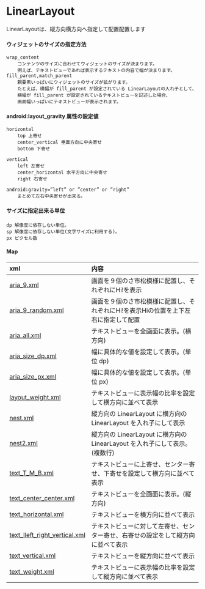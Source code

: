 # LinearLayout

LinearLayoutは、縦方向横方向へ指定して配置配置します


#### ウィジェットのサイズの指定方法
	wrap_content 
		コンテンツのサイズに合わせてウィジェットのサイズが決まります。
		例えば、テキストビューであれば表示するテキストの内容で幅が決まります。
	fill_parent,match_parent 
		親要素いっぱいにウィジェットのサイズが拡がります。
		たとえば、横幅が fill_parent が設定されている LinearLayoutの入れ子として、
		横幅が fill_parent が設定されているテキストビューを記述した場合、
		画面幅いっぱいにテキストビューが表示されます。


#### android:layout_gravity 属性の設定値

	horizontal 
		top 上寄せ
		center_vertical 垂直方向に中央寄せ
		bottom 下寄せ

	vertical 
		left 左寄せ
		center_horizontal 水平方向に中央寄せ
		right 右寄せ

	android:gravity=”left” or ”center” or ”right”
		まとめて左右中央寄せが出来る。



#### サイズに指定出来る単位
	dp 解像度に依存しない単位。
	sp 解像度に依存しない単位(文字サイズに利用する)。
	px ピクセル数
	
	
#### Map

|xml|内容|
|:--|:--|
|[aria_9.xml](https://github.com/mocimoci/AndridTmp/blob/master/Layout/Linear/aria_9.xml)|画面を９個のさ市松模様に配置し、それぞれにHi!を表示|
|[aria_9_random.xml](https://github.com/mocimoci/AndridTmp/blob/master/Layout/Linear/aria_9_random.xml)|画面を９個のさ市松模様に配置し、それぞれにHi!を表示Hiの位置を上下左右に指定して配置|
|[aria_all.xml](https://github.com/mocimoci/AndridTmp/blob/master/Layout/Linear/aria_all.xml)|テキストビューを全画面に表示。(横方向)|
|[aria_size_dp.xml](https://github.com/mocimoci/AndridTmp/blob/master/Layout/Linear/aria_size_dp.xml)|幅に具体的な値を設定して表示。(単位 dp)|
|[aria_size_px.xml](https://github.com/mocimoci/AndridTmp/blob/master/Layout/Linear/aria_size_px.xml)|幅に具体的な値を設定して表示。(単位 px)|
|[layout_weight.xml](https://github.com/mocimoci/AndridTmp/blob/master/Layout/Linear/layout_weight.xml)|テキストビューに表示幅の比率を設定して横方向に並べて表示|
|[nest.xml](https://github.com/mocimoci/AndridTmp/blob/master/Layout/Linear/nest.xml)|縦方向の LinearLayout に横方向の LinearLayout を入れ子にして表示|
|[nest2.xml](https://github.com/mocimoci/AndridTmp/blob/master/Layout/Linear/nest2.xml)|縦方向の LinearLayout に横方向の LinearLayout を入れ子にして表示。(複数行)|
|[text_T_M_B.xml](https://github.com/mocimoci/AndridTmp/blob/master/Layout/Linear/text_T_M_B.xml)|テキストビューに上寄せ、センター寄せ、下寄せを設定して横方向に並べて表示|
|[text_center_center.xml](https://github.com/mocimoci/AndridTmp/blob/master/Layout/Linear/text_center_center.xml)|テキストビューを全画面に表示。(縦方向)|
|[text_horizontal.xml](https://github.com/mocimoci/AndridTmp/blob/master/Layout/Linear/text_horizontal.xml)|テキストビューを横方向に並べて表示|
|[text_lleft_right_vertical.xml](https://github.com/mocimoci/AndridTmp/blob/master/Layout/Linear/text_lleft_right_vertical.xml)|テキストビューに対して左寄せ、センター寄せ、右寄せの設定をして縦方向に並べて表示|
|[text_vertical.xml](text_vertical.xml)|テキストビューを縦方向に並べて表示|
|[text_weight.xml](https://github.com/mocimoci/AndridTmp/blob/master/Layout/Linear/text_weight.xml)|テキストビューに表示幅の比率を設定して縦方向に並べて表示|
